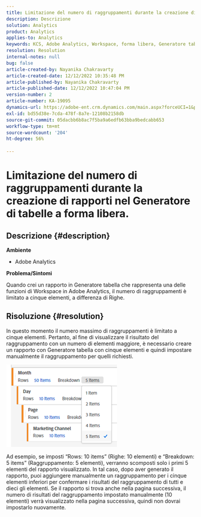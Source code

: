 ```yaml
---
title: Limitazione del numero di raggruppamenti durante la creazione di rapporti nel Generatore di tabelle a forma libera.
description: Descrizione
solution: Analytics
product: Analytics
applies-to: Analytics
keywords: KCS, Adobe Analytics, Workspace, forma libera, Generatore tabella, limitazione
resolution: Resolution
internal-notes: null
bug: false
article-created-by: Nayanika Chakravarty
article-created-date: 12/12/2022 10:35:48 PM
article-published-by: Nayanika Chakravarty
article-published-date: 12/12/2022 10:47:04 PM
version-number: 2
article-number: KA-19095
dynamics-url: https://adobe-ent.crm.dynamics.com/main.aspx?forceUCI=1&pagetype=entityrecord&etn=knowledgearticle&id=4315ac52-6d7a-ed11-81ac-6045bd006b25
exl-id: bd55d38e-7cda-478f-8a7e-12108b2158db
source-git-commit: 05dacbb6b8ac7f5ba9a6edfb63bba9bedcabb653
workflow-type: tm+mt
source-wordcount: '204'
ht-degree: 56%

---
```


# Limitazione del numero di raggruppamenti durante la creazione di rapporti nel Generatore di tabelle a forma libera.

## Descrizione {#description}


<b>Ambiente</b>

- Adobe Analytics

<b>Problema/Sintomi</b>

Quando crei un rapporto in Generatore tabella che rappresenta una delle funzioni di Workspace in Adobe Analytics, il numero di raggruppamenti è limitato a cinque elementi, a differenza di Righe.


## Risoluzione {#resolution}


In questo momento il numero massimo di raggruppamenti è limitato a cinque elementi. Pertanto, al fine di visualizzare il risultato del raggruppamento con un numero di elementi maggiore, è necessario creare un rapporto con Generatore tabella con cinque elementi e quindi impostare manualmente il raggruppamento per quelli richiesti.

![](assets/936a2ca2-6ab5-ec11-983f-000d3a5d0e57.png)

Ad esempio, se imposti “Rows: 10 items” (Righe: 10 elementi) e “Breakdown: 5 items” (Raggruppamento: 5 elementi), verranno scomposti solo i primi 5 elementi del rapporto visualizzato. In tal caso, dopo aver generato il rapporto, puoi aggiungere manualmente un raggruppamento per i cinque elementi inferiori per confermare i risultati del raggruppamento di tutti e dieci gli elementi. Se il rapporto si trova anche nella pagina successiva, il numero di risultati del raggruppamento impostato manualmente (10 elementi) verrà visualizzato nella pagina successiva, quindi non dovrai impostarlo nuovamente.
